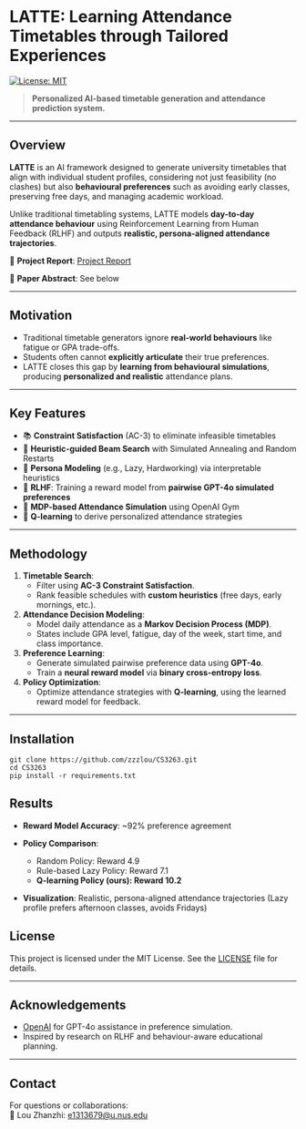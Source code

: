 # LATTE: Learning Attendance Timetables through Tailored Experiences

[![License: MIT](https://img.shields.io/badge/License-MIT-yellow.svg)](LICENSE)

> **Personalized AI-based timetable generation and attendance prediction system.**

---

## Overview

**LATTE** is an AI framework designed to generate university timetables that align with individual student profiles, considering not just feasibility (no clashes) but also **behavioural preferences** such as avoiding early classes, preserving free days, and managing academic workload.

Unlike traditional timetabling systems, LATTE models **day-to-day attendance behaviour** using Reinforcement Learning from Human Feedback (RLHF) and outputs **realistic, persona-aligned attendance trajectories**.

🔗 **Project Report**: [Project Report](docs/LATTE_Report.pdf)

🔗 **Paper Abstract**: See below

---

## Motivation

- Traditional timetable generators ignore **real-world behaviours** like fatigue or GPA trade-offs.
- Students often cannot **explicitly articulate** their true preferences.
- LATTE closes this gap by **learning from behavioural simulations**, producing **personalized and realistic** attendance plans.

---

## Key Features

- 📚 **Constraint Satisfaction** (AC-3) to eliminate infeasible timetables
- 🔎 **Heuristic-guided Beam Search** with Simulated Annealing and Random Restarts
- 🎯 **Persona Modeling** (e.g., Lazy, Hardworking) via interpretable heuristics
- 🤖 **RLHF**: Training a reward model from **pairwise GPT-4o simulated preferences**
- 🏫 **MDP-based Attendance Simulation** using OpenAI Gym
- 🚀 **Q-learning** to derive personalized attendance strategies

---

## Methodology

1. **Timetable Search**:
   - Filter using **AC-3 Constraint Satisfaction**.
   - Rank feasible schedules with **custom heuristics** (free days, early mornings, etc.).
2. **Attendance Decision Modeling**:
   - Model daily attendance as a **Markov Decision Process (MDP)**.
   - States include GPA level, fatigue, day of the week, start time, and class importance.
3. **Preference Learning**:
   - Generate simulated pairwise preference data using **GPT-4o**.
   - Train a **neural reward model** via **binary cross-entropy loss**.
4. **Policy Optimization**:
   - Optimize attendance strategies with **Q-learning**, using the learned reward model for feedback.

---

## Installation

```
git clone https://github.com/zzzlou/CS3263.git
cd CS3263
pip install -r requirements.txt
```

## Results

- **Reward Model Accuracy**: ~92% preference agreement

- **Policy Comparison**:
  - Random Policy: Reward 4.9
  - Rule-based Lazy Policy: Reward 7.1
  - **Q-learning Policy (ours): Reward 10.2**

- **Visualization**: Realistic, persona-aligned attendance trajectories (Lazy profile prefers afternoon classes, avoids Fridays)
## License

This project is licensed under the MIT License. See the [LICENSE](LICENSE) file for details.

---

## Acknowledgements

- [OpenAI](https://openai.com/) for GPT-4o assistance in preference simulation.
- Inspired by research on RLHF and behaviour-aware educational planning.

---

## Contact

For questions or collaborations:  
📧 Lou Zhanzhi: [e1313679@u.nus.edu](mailto:e1313679@u.nus.edu)